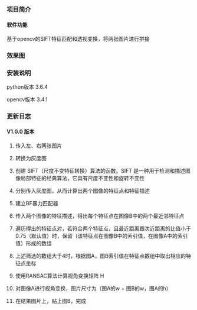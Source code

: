 ### 项目简介

#### 软件功能

基于opencv的SIFT特征匹配和透视变换，将两张图片进行拼接

### 效果图

### 安装说明

python版本 3.6.4

opencv版本 3.4.1

### 更新日志

#### V1.0.0 版本

1. 传入左、右两张图片

2. 转换为灰度图

3. 创建 SIFT（尺度不变特征转换）算法的函数。SIFT 是一种用于检测和描述图像局部特征的经典算法，它具有尺度不变性和旋转不变性

4. 分别传入灰度图，从而计算出两个图像的特征点和特征描述

5. 建立BF暴力匹配器

6. 传入两个图像的特征描述，得出每个特征点在图像B中的两个最近邻特征点

7. 遍历得出的特征点对，若符合两个特征点，且最近距离跟次近距离的比值小于0.75（默认值）时，保留（该特征点在图像B中的索引值，在图像A中的索引值）形成的数组

8. 上述筛选的数组大于4时，根据图A，图B索引值在特征点数组中取出相应的特征点坐标

9. 使用RANSAC算法计算视角变换矩阵 H

10. 对图像A进行视角变换，图片尺寸为（图A的w + 图B的w，图A的h）

11. 在结果图片上，贴上图B，完成


